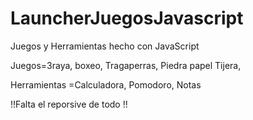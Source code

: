# LauncherJuegosJavascript
Juegos y Herramientas hecho  con JavaScript     

Juegos=3raya, boxeo, Tragaperras, Piedra papel Tijera,

Herramientas =Calculadora, Pomodoro, Notas

!!Falta el reporsive de todo !!

